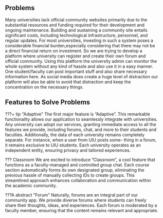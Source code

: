 ## Problems

<justify>
Many universities lack official community websites primarily due to the substantial resources and funding required for their development and ongoing maintenance. Building and sustaining a community site entails significant costs, including technological infrastructure, personnel, and regular updates. For most universities, investing in such a system poses a considerable financial burden,especially considering that there may not be a direct financial return on investment. So we are trying to develop a platform where university can register and create their own forum and official community. Using this platform the university admin can monitor the whole system without any kind of hassle and also use it in a easy manner. One student/faculty can post important stuff and also  share necessary information here. As social media does create a huge level of distraction our platform will also be able to avoid that distraction and keep the concentration on the necessary things. 
</justify>

## Features to Solve Problems

???+ tip "Adaptive"
    <justify>
    The first major feature is ”Adaptive”. This remarkable functionality allows our application to
    seamlessly integrate with universities. Any university can adopt our services, granting immediate access to
    all the features we provide, including forums, chat, and more to their students and faculties. Additionally,
    the data of each university remains completely separate. For instance, when a user from UIU posts some-
    thing in a forum, it remains exclusive to UIU students. Each university operates as an independent entity,
    ensuring privacy and tailored experiences.
    </justify>

??? Classroom
    <justify>
    We are excited to introduce ”Classroom”, a cool feature that functions as a faculty-managed and controlled group chat. Each course section automatically forms its own designated group, eliminating the previous hassle of manually collecting IDs to create groups. This streamlined approach enhances collaboration and communication within the academic community.
    </justify>

???A abstract "Forum"
    <justify>
    Naturally, forums are an integral part of our community app. We provide diverse forums where students can freely share their thoughts, ideas, and experiences. Each forum is moderated by a faculty member, ensuring that the content remains relevant and appropriate.
    </justify>

